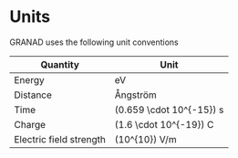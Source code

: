 # Units

GRANAD uses the following unit conventions

| Quantity               | Unit                      |
|------------------------|---------------------------|
| Energy                 | eV                        |
| Distance               | Ångström                  |
| Time                   | \(0.659 \cdot 10^{-15}\) s|
| Charge                 | \(1.6 \cdot 10^{-19}\) C  |
| Electric field strength| \(10^{10}\) V/m           |

